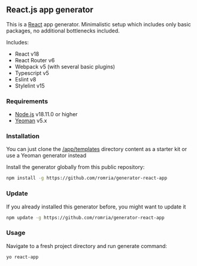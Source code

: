 ## React.js app generator

This is a [React](https://react.dev/) app generator. Minimalistic setup which includes only basic packages, no additional bottlenecks included.

Includes:
* React v18
* React Router v6
* Webpack v5 (with several basic plugins)
* Typescript v5
* Eslint v8
* Stylelint v15

### Requirements
* [Node.js](https://nodejs.org/) v18.11.0 or higher
* [Yeoman](https://yeoman.io) v5.x

### Installation
You can just clone the [/app/templates](https://github.com/romria/generator-react-app/tree/main/app/templates) directory content as a starter kit or use a Yeoman generator instead

Install the generator globally from this public repository:

```bash
npm install -g https://github.com/romria/generator-react-app
```

### Update
If you already installed this generator before, you might want to update it

```bash
npm update -g https://github.com/romria/generator-react-app
```

### Usage
Navigate to a fresh project directory and run generate command:

```bash
yo react-app
```
